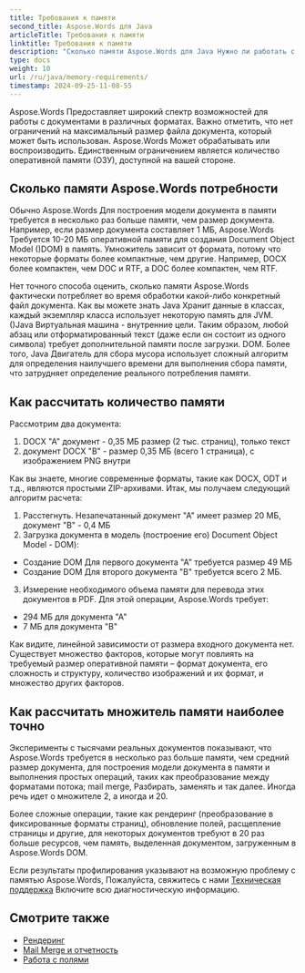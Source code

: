 ```yaml
---
title: Требования к памяти
second_title: Aspose.Words для Java
articleTitle: Требования к памяти
linktitle: Требования к памяти
description: "Сколько памяти Aspose.Words для Java Нужно ли работать с документами? Узнай подробности."
type: docs
weight: 10
url: /ru/java/memory-requirements/
timestamp: 2024-09-25-11-08-55
---
```


Aspose.Words Предоставляет широкий спектр возможностей для работы с документами в различных форматах. Важно отметить, что нет ограничений на максимальный размер файла документа, который может быть использован. Aspose.Words Может обрабатывать или воспроизводить. Единственным ограничением является количество оперативной памяти (ОЗУ), доступной на вашей стороне.

## Сколько памяти Aspose.Words потребности

Обычно Aspose.Words Для построения модели документа в памяти требуется в несколько раз больше памяти, чем размер документа. Например, если размер документа составляет 1 МБ, Aspose.Words Требуется 10-20 МБ оперативной памяти для создания Document Object Model ()DOM) в память. Умножитель зависит от формата, потому что некоторые форматы более компактные, чем другие. Например, DOCX более компактен, чем DOC и RTF, а DOC более компактен, чем RTF.

Нет точного способа оценить, сколько памяти Aspose.Words фактически потребляет во время обработки какой-либо конкретный файл документа. Как вы можете знать Java Хранит данные в классах, каждый экземпляр класса использует некоторую память для JVM. ()Java Виртуальная машина - внутренние цели. Таким образом, любой абзац или отформатированный текст (даже если он состоит из одного символа) требует дополнительной памяти после загрузки. DOM. Более того, Java Двигатель для сбора мусора использует сложный алгоритм для определения наилучшего времени для выполнения сбора памяти, что затрудняет определение реального потребления памяти.

## Как рассчитать количество памяти

Рассмотрим два документа:

1. DOCX "A" документ - 0,35 МБ размер (2 тыс. страниц), только текст
2. документ DOCX "B" - размер 0,35 МБ (всего 1 страница), с изображением PNG внутри

Как вы знаете, многие современные форматы, такие как DOCX, ODT и т.д., являются простыми ZIP-архивами. Итак, мы получаем следующий алгоритм расчета:
1. Расстегнуть. Незапечатанный документ "А" имеет размер 20 МБ, документ "В" - 0,4 МБ
2. Загрузка документа в модель (построение его) Document Object Model - DOM):
* Создание DOM Для первого документа "А" требуется размер 49 МБ
* Создание DOM Для второго документа "В" требуется всего 2 МБ.
3. Измерение необходимого объема памяти для перевода этих документов в PDF. Для этой операции, Aspose.Words требует:
  * 294 МБ для документа "А"
  * 7 МБ для документа "В"

Как видите, линейной зависимости от размера входного документа нет. Существует множество факторов, которые могут повлиять на требуемый размер оперативной памяти – формат документа, его сложность и структуру, количество изображений и их формат, и множество других факторов.

## Как рассчитать множитель памяти наиболее точно

Эксперименты с тысячами реальных документов показывают, что Aspose.Words требуется в несколько раз больше памяти, чем средний размер документа, для построения модели документа в памяти и выполнения простых операций, таких как преобразование между форматами потока; mail merge, Разбирать, заменять и так далее. Иногда речь идет о множителе 2, а иногда и 20.

Более сложные операции, такие как рендеринг (преобразование в фиксированные форматы страниц), обновление полей, расщепление страницы и другие, для некоторых документов требуют в 20 раз больше ресурсов, чем память, выделенная документом, загруженным в Aspose.Words DOM.

Если результаты профилирования указывают на возможную проблему с памятью Aspose.Words, Пожалуйста, свяжитесь с нами [Техническая поддержка](/words/ru/java/technical-support/) Включите всю диагностическую информацию.

## Смотрите также

* [Рендеринг](/words/ru/java/rendering/)
* [Mail Merge и отчетность](/words/java/mail-merge-and-reporting/)
* [Работа с полями](/words/ru/java/working-with-fields/)
